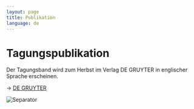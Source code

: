```yaml
---
layout: page
title: Publikation
language: de
---
```


# Tagungspublikation

Der Tagungsband wird zum Herbst im Verlag DE GRUYTER in englischer Sprache erscheinen.   

-> [DE GRUYTER](https://www.degruyter.com/view/product/479831?rskey=Rtz290&result=1)

![Separator](../images/separator.png)
